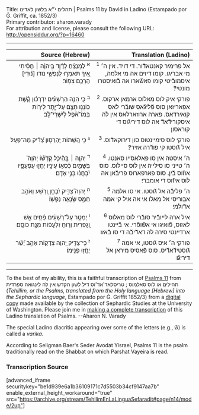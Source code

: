 <html>
<head></head>
<body>
Title: תהלים י״א בלשון לאדינו | Psalms 11 by David in Ladino (Estampado por Ǧ. Griffit, ca. 1852/3)<br />
Primary contributor: aharon.varady<br />
For attribution and license, please consult the following URL: <a href="http://opensiddur.org/?p=16460">http://opensiddur.org/?p=16460</a>
<p />
<hr />

<table style="margin-left: auto;margin-right: auto;" class="draggable">
<thead><tr><th id="x" style="text-align: right;">Source (Hebrew)</th><th style="text-align: right;">Translation (Ladino)</th></tr></thead>
<tbody>
<tr><td style="vertical-align:top;" width="46%">
<div class="liturgy" lang="he" style="text-align: right;">
<sup>א</sup>&nbsp;לַמְנַצֵּ֗חַ 
לְדָ֫וִ֥ד 
בַּֽיהוָ֨ה ׀ חָסִ֗יתִי 
אֵ֭יךְ תֹּאמְר֣וּ לְנַפְשִׁ֑י 
נודו [נ֝֗וּדִי] הַרְכֶ֥ם צִפּֽוֹר׃
</span></div></td>

<td style="vertical-align:top;" width="53%">
<div class="ladino" lang="lad" style="text-align: right;">
<sup>1</sup>&nbsp;אל פרימיר קאנטאדﬞור. 
די דויד. 
אין ה׳ מי אבריגו. 
קומו דיזים אה מי אלמה, 
איסמובﬞיטי קומו פאשﬞארו אה בﬞואיסטרו מונטי?׃
</span></div></td></tr>


<tr><td style="vertical-align:top;" width="46%">
<div class="liturgy" lang="he" style="text-align: right;">
<sup>ב</sup>&nbsp;כִּ֤י הִנֵּ֪ה הָרְשָׁעִ֡ים יִדְרְכ֬וּן קֶ֗שֶׁת 
כּוֹנְנ֣וּ חִצָּ֣ם עַל־יֶ֑תֶר 
לִיר֥וֹת בְּמוֹ־אֹ֝֗פֶל לְיִשְׁרֵי־לֵֽב׃
</span></div></td>

<td style="vertical-align:top;" width="53%">
<div class="ladino" lang="lad" style="text-align: right;">
<sup>2</sup>&nbsp;פורקי איק לוס מאלוס ארמאן ארקוס. 
אפאריזאן סוס פﬞליגﬞאס שובﬞרי לאס קואירדאס. 
פארה ארוזארלאס אין לה איסקורידﬞאדﬞ אה לוס דיריגﬞוס די קוראסון׃
</span></div></td></tr>


<tr><td style="vertical-align:top;" width="46%">
<div class="liturgy" lang="he" style="text-align: right;">
<sup>ג</sup>&nbsp;כִּ֣י הַ֭שָּׁתוֹת יֵֽהָרֵס֑וּן 
צַ֝דִּ֗יק מַה־פָּעָֽל׃
</span></div></td>

<td style="vertical-align:top;" width="53%">
<div class="ladino" lang="lad" style="text-align: right;">
<sup>3</sup>&nbsp;פורקי לוס סימיינטוס סון דירוקאדﬞוס. 
איל גﬞוסטו קי פודﬞרה אזיר?׃
</span></div></td></tr>


<tr><td style="vertical-align:top;" width="46%">
<div class="liturgy" lang="he" style="text-align: right;">
<sup>ד</sup>&nbsp;יְהוָ֤ה ׀ בְּֽהֵ֘יכַ֤ל קָדְשׁ֗וֹ יְהוָה֮ בַּשָּׁמַ֪יִם 
כִּ֫סְא֥וֹ עֵינָ֥יו יֶחֱז֑וּ 
עַפְעַפָּ֥יו 
יִ֝בְחֲנ֗וּ בְּנֵ֣י אָדָֽם׃
</span></div></td>

<td style="vertical-align:top;" width="53%">
<div class="ladino" lang="lad" style="text-align: right;">
<sup>4</sup>&nbsp;ה׳ איסטה אין סו פאלאסייו סאנטו. 
ה׳ טייני סו סילייה אין לוס סיילוס. 
סוס אוזﬞוס בﬞין. 
סוס פארפארוס פריבﬞאן אה לוס איזﬞוס די אומברי׃
</span></div></td></tr>


<tr><td style="vertical-align:top;" width="46%">
<div class="liturgy" lang="he" style="text-align: right;">
<sup>ה</sup>&nbsp;יְהוָה֮ צַדִּ֪יק 
יִ֫בְחָ֥ן וְ֭רָשָׁע וְאֹהֵ֣ב חָמָ֑ס שָֽׂנְאָ֥ה נַפְשֽׁוֹ׃
</span></div></td>

<td style="vertical-align:top;" width="53%">
<div class="ladino" lang="lad" style="text-align: right;">
<sup>5</sup>&nbsp;ה׳ פליבﬞה אל גﬞוסטו. 
אי סו אלמה אבוריסי אל מאלו אי אה איל קי אמה אדﬞולמי׃
</span></div></td></tr>


<tr><td style="vertical-align:top;" width="46%">
<div class="liturgy" lang="he" style="text-align: right;">
<sup>ו</sup>&nbsp;יַמְטֵ֥ר עַל־רְשָׁעִ֗ים פַּ֫חִ֥ים 
אֵ֣שׁ וְ֭גָפְרִית 
וְר֥וּחַ זִלְעָפ֗וֹת מְנָ֣ת כּוֹסָֽם׃
</span></div></td>

<td style="vertical-align:top;" width="53%">
<div class="ladino" lang="lad" style="text-align: right;">
<sup>6</sup>&nbsp;איל ארה לייובﬞיר סובﬞרי לוס מאלוס לאזוס, 
פﬞואיגו אי אשﬞופﬞרי. 
אי בﬞיינטו ארדיינטי סירה לה דאדﬞיבﬞה די סו בﬞאזו׃
</span></div></td></tr>


<tr><td style="vertical-align:top;" width="46%">
<div class="liturgy" lang="he" style="text-align: right;">
<sup>ז</sup>&nbsp;כִּֽי־צַדִּ֣יק יְ֭הוָה 
צְדָק֣וֹת אָהֵ֑ב 
יָ֝שָׁ֗ר יֶחֱז֥וּ פָנֵֽימוֹ׃
</span></div></td>

<td style="vertical-align:top;" width="53%">
<div class="ladino" lang="lad" style="text-align: right;">
<sup>7</sup>&nbsp;פורקי ה׳ איס גﬞוסטו, 
אי אמה גﬞוסטידﬞאדﬞיס. 
סוס פﬞאסיס מיראן אל דיריגﬞו׃
</span></div></td>
</tr>
</tbody></table>

<hr />

To the best of my ability, this is a faithful transcription of <a href="https://en.wikipedia.org/wiki/Psalm_11">Psalms 11</a> from תהילים או לוס סאלמוס ; טריסלאד'אד'וס דיל לשון הקדש אין לה לינגואה ספרדית (<em>Tehillim, or the Psalms, translated from the Holy language [Hebrew] into the Sephardic language</em>, Estampado por Ǧ. Griffit 1852/3) from a <a href="http://digitalcollections.lib.washington.edu/cdm/compoundobject/collection/p16786coll3/id/2453/rec/">digital copy</a> made available by the collection of Sephardic Studies at the University of Washington. Please join me in <a href="https://he.wikisource.org/wiki/%D7%9E%D7%A4%D7%AA%D7%97:Tehilim,_o_los_Salmos,_trezladados_del_leshon_ha-%E1%B8%B3odesh_en_la_lingua_Sefaradit.pdf">making a complete transcription</a> of this Ladino translation of Psalms. --Aharon N. Varady

The special Ladino diacritic appearing over some of the letters (e.g., שﬞ) is called a <em>varika</em>.

According to Seligman Baer's Seder Avodat Yisrael, Psalms 11 is the psalm traditionally read on the Shabbat on which Parshat Vayeira is read.

<h3>Transcription Source</h3>

[advanced_iframe securitykey="be1d939e6a1b36109171c7d5503b34cf9147aa7b" enable_external_height_workaround="true" src="https://archive.org/stream/TehilimEnLaLinguaSefaradit#page/n14/mode/2up"]

</body>
</html>